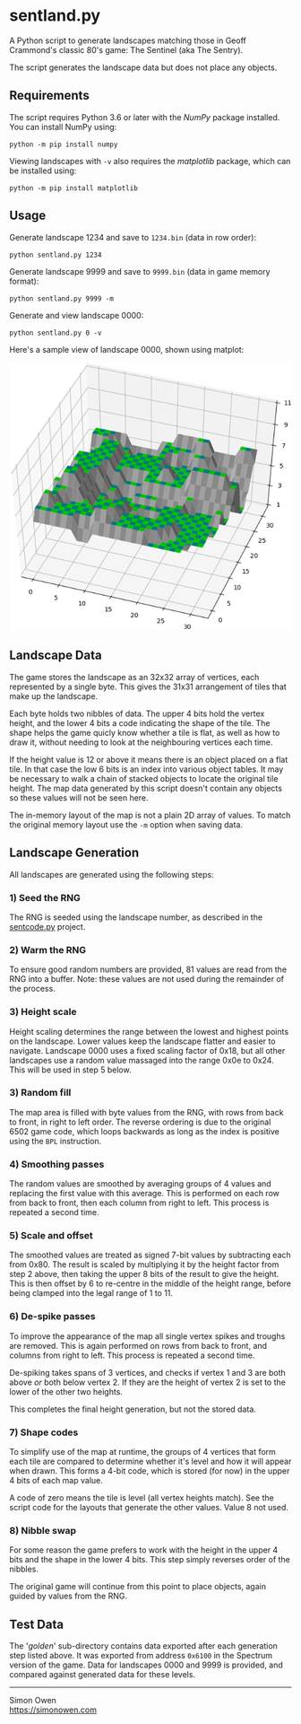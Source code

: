 # sentland.py

A Python script to generate landscapes matching those in Geoff Crammond's
classic 80's game: The Sentinel (aka The Sentry).

The script generates the landscape data but does not place any objects.

## Requirements

The script requires Python 3.6 or later with the _NumPy_ package installed. You
can install NumPy using:

```
python -m pip install numpy
```

Viewing landscapes with `-v` also requires the _matplotlib_ package, which can
be installed using:

```
python -m pip install matplotlib
```

## Usage

Generate landscape 1234 and save to `1234.bin` (data in row order):
```
python sentland.py 1234
```

Generate landscape 9999 and save to `9999.bin` (data in game memory format):
```
python sentland.py 9999 -m
```

Generate and view landscape 0000:
```
python sentland.py 0 -v
```

Here's a sample view of landscape 0000, shown using matplot:

![Landscape 0000](images/matplot.png)

## Landscape Data

The game stores the landscape as an 32x32 array of vertices, each represented
by a single byte. This gives the 31x31 arrangement of tiles that make up the
landscape.

Each byte holds two nibbles of data. The upper 4 bits hold the vertex height,
and the lower 4 bits a code indicating the shape of the tile. The shape helps
the game quicly know whether a tile is flat, as well as how to draw it, without
needing to look at the neighbouring vertices each time.

If the height value is 12 or above it means there is an object placed on a
flat tile. In that case the low 6 bits is an index into various object tables.
It may be necessary to walk a chain of stacked objects to locate the original
tile height. The map data generated by this script doesn't contain any objects
so these values will not be seen here.

The in-memory layout of the map is not a plain 2D array of values. To match the
original memory layout use the `-m` option when saving data.

## Landscape Generation

All landscapes are generated using the following steps:

### 1) Seed the RNG

The RNG is seeded using the landscape number, as described in the
[sentcode.py](https://github.com/simonowen/sentcode) project.

### 2) Warm the RNG

To ensure good random numbers are provided, 81 values are read from the RNG into
a buffer. Note: these values are not used during the remainder of the process.

### 3) Height scale

Height scaling determines the range between the lowest and highest points on
the landscape. Lower values keep the landscape flatter and easier to navigate.
Landscape 0000 uses a fixed scaling factor of 0x18, but all other landscapes
use a random value massaged into the range 0x0e to 0x24. This will be used in
step 5 below.

### 3) Random fill

The map area is filled with byte values from the RNG, with rows from back to
front, in right to left order. The reverse ordering is due to the original 6502
game code, which loops backwards as long as the index is positive using the
`BPL` instruction.

### 4) Smoothing passes

The random values are smoothed by averaging groups of 4 values and replacing the
first value with this average. This is performed on each row from back to front,
then each column from right to left. This process is repeated a second time.

### 5) Scale and offset

The smoothed values are treated as signed 7-bit values by subtracting each from
0x80. The result is scaled by multiplying it by the height factor from step 2
above, then taking the upper 8 bits of the result to give the height. This is
then offset by 6 to re-centre in the middle of the height range, before being
clamped into the legal range of 1 to 11.

### 6) De-spike passes

To improve the appearance of the map all single vertex spikes and troughs are
removed. This is again performed on rows from back to front, and columns from
right to left. This process is repeated a second time.

De-spiking takes spans of 3 vertices, and checks if vertex 1 and 3 are both
above _or_ both below vertex 2. If they are the height of vertex 2 is set to the
lower of the other two heights.

This completes the final height generation, but not the stored data.

### 7) Shape codes

To simplify use of the map at runtime, the groups of 4 vertices that form each
tile are compared to determine whether it's level and how it will appear when
drawn. This forms a 4-bit code, which is stored (for now) in the upper 4 bits of
each map value.

A code of zero means the tile is level (all vertex heights match). See the
script code for the layouts that generate the other values. Value 8 not used.

### 8) Nibble swap

For some reason the game prefers to work with the height in the upper 4 bits and
the shape in the lower 4 bits. This step simply reverses order of the nibbles.

The original game will continue from this point to place objects, again guided
by values from the RNG.

## Test Data

The '_golden_' sub-directory contains data exported after each generation step
listed above. It was exported from address `0x6100` in the Spectrum version of
the game. Data for landscapes 0000 and 9999 is provided, and compared against
generated data for these levels.

---

Simon Owen  
https://simonowen.com
